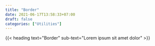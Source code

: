 ```yaml
---
title: "Border"
date: 2021-06-17T13:58:33+07:00
draft: false
categories: ["Utilities"]
---
```


{{< heading text="Border" sub-text="Lorem ipsum sit amet dolor" >}}